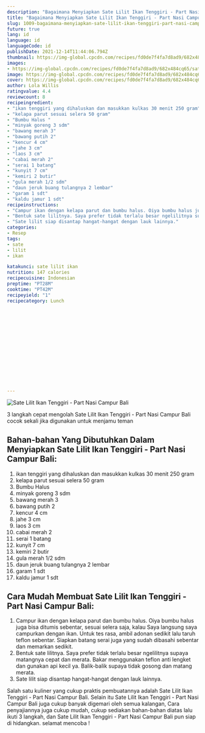 ```yaml
---
description: "Bagaimana Menyiapkan Sate Lilit Ikan Tenggiri - Part Nasi Campur Bali, Enak Banget"
title: "Bagaimana Menyiapkan Sate Lilit Ikan Tenggiri - Part Nasi Campur Bali, Enak Banget"
slug: 1009-bagaimana-menyiapkan-sate-lilit-ikan-tenggiri-part-nasi-campur-bali-enak-banget
future: true
lang: id
language: id
languageCode: id
publishDate: 2021-12-14T11:44:06.794Z 
thumbnail: https://img-global.cpcdn.com/recipes/fd0de7f4fa7d8ad9/682x484cq65/sate-lilit-ikan-tenggiri-part-nasi-campur-bali-foto-resep-utama.webp
images:
- https://img-global.cpcdn.com/recipes/fd0de7f4fa7d8ad9/682x484cq65/sate-lilit-ikan-tenggiri-part-nasi-campur-bali-foto-resep-utama.webp
image: https://img-global.cpcdn.com/recipes/fd0de7f4fa7d8ad9/682x484cq65/sate-lilit-ikan-tenggiri-part-nasi-campur-bali-foto-resep-utama.webp
cover: https://img-global.cpcdn.com/recipes/fd0de7f4fa7d8ad9/682x484cq65/sate-lilit-ikan-tenggiri-part-nasi-campur-bali-foto-resep-utama.webp
author: Lola Willis
ratingvalue: 4.4
reviewcount: 8
recipeingredient:
- "ikan tenggiri yang dihaluskan dan masukkan kulkas 30 menit 250 gram"
- "kelapa parut sesuai selera 50 gram"
- "Bumbu Halus "
- "minyak goreng 3 sdm"
- "bawang merah 3"
- "bawang putih 2"
- "kencur 4 cm"
- "jahe 3 cm"
- "laos 3 cm"
- "cabai merah 2"
- "serai 1 batang"
- "kunyit 7 cm"
- "kemiri 2 butir"
- "gula merah 1/2 sdm"
- "daun jeruk buang tulangnya 2 lembar"
- "garam 1 sdt"
- "kaldu jamur 1 sdt"
recipeinstructions:
- "Campur ikan dengan kelapa parut dan bumbu halus. Oiya bumbu halus juga bisa ditumis sebentar, sesuai selera saja, kalau Saya langsung saya campurkan dengan ikan. Untuk tes rasa, ambil adonan sedikit lalu taruh teflon sebentar. Siapkan batang serai juga yang sudah dibasahi sebentar dan memarkan sedikit."
- "Bentuk sate lilitnya. Saya prefer tidak terlalu besar ngelilitnya supaya matangnya cepat dan merata. Bakar menggunakan teflon anti lengket dan gunakan api kecil ya. Balik-balik supaya tidak gosong dan matang merata."
- "Sate lilit siap disantap hangat-hangat dengan lauk lainnya."
categories:
- Resep
tags:
- sate
- lilit
- ikan

katakunci: sate lilit ikan 
nutrition: 147 calories
recipecuisine: Indonesian
preptime: "PT28M"
cooktime: "PT42M"
recipeyield: "1"
recipecategory: Lunch


     
    
    
    
    
    
    
    
    
    
    
      
    
---
```



![Sate Lilit Ikan Tenggiri - Part Nasi Campur Bali](https://img-global.cpcdn.com/recipes/fd0de7f4fa7d8ad9/682x484cq65/sate-lilit-ikan-tenggiri-part-nasi-campur-bali-foto-resep-utama.webp)

3 langkah cepat mengolah  Sate Lilit Ikan Tenggiri - Part Nasi Campur Bali cocok sekali jika digunakan untuk menjamu teman

<!--inarticleads1-->

## Bahan-bahan Yang Dibutuhkan Dalam Menyiapkan Sate Lilit Ikan Tenggiri - Part Nasi Campur Bali:

1. ikan tenggiri yang dihaluskan dan masukkan kulkas 30 menit 250 gram
1. kelapa parut sesuai selera 50 gram
1. Bumbu Halus 
1. minyak goreng 3 sdm
1. bawang merah 3
1. bawang putih 2
1. kencur 4 cm
1. jahe 3 cm
1. laos 3 cm
1. cabai merah 2
1. serai 1 batang
1. kunyit 7 cm
1. kemiri 2 butir
1. gula merah 1/2 sdm
1. daun jeruk buang tulangnya 2 lembar
1. garam 1 sdt
1. kaldu jamur 1 sdt



<!--inarticleads2-->

## Cara Mudah Membuat Sate Lilit Ikan Tenggiri - Part Nasi Campur Bali:

1. Campur ikan dengan kelapa parut dan bumbu halus. Oiya bumbu halus juga bisa ditumis sebentar, sesuai selera saja, kalau Saya langsung saya campurkan dengan ikan. Untuk tes rasa, ambil adonan sedikit lalu taruh teflon sebentar. Siapkan batang serai juga yang sudah dibasahi sebentar dan memarkan sedikit.
1. Bentuk sate lilitnya. Saya prefer tidak terlalu besar ngelilitnya supaya matangnya cepat dan merata. Bakar menggunakan teflon anti lengket dan gunakan api kecil ya. Balik-balik supaya tidak gosong dan matang merata.
1. Sate lilit siap disantap hangat-hangat dengan lauk lainnya.




Salah satu kuliner yang cukup praktis pembuatannya adalah  Sate Lilit Ikan Tenggiri - Part Nasi Campur Bali. Selain itu  Sate Lilit Ikan Tenggiri - Part Nasi Campur Bali  juga cukup banyak digemari oleh semua kalangan, Cara penyajiannya juga cukup mudah, cukup sediakan bahan-bahan diatas lalu ikuti 3 langkah, dan  Sate Lilit Ikan Tenggiri - Part Nasi Campur Bali  pun siap di hidangkan. selamat mencoba !
